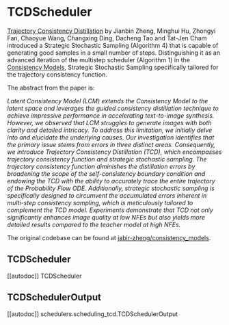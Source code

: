 <!--Copyright 2024 The HuggingFace Team. All rights reserved.

Licensed under the Apache License, Version 2.0 (the "License"); you may not use this file except in compliance with
the License. You may obtain a copy of the License at

http://www.apache.org/licenses/LICENSE-2.0

Unless required by applicable law or agreed to in writing, software distributed under the License is distributed on
an "AS IS" BASIS, WITHOUT WARRANTIES OR CONDITIONS OF ANY KIND, either express or implied. See the License for the
specific language governing permissions and limitations under the License.
-->

# TCDScheduler 

[Trajectory Consistency Distillation](https://huggingface.co/papers/2402.19159) by Jianbin Zheng, Minghui Hu, Zhongyi Fan, Chaoyue Wang, Changxing Ding, Dacheng Tao and Tat-Jen Cham introduced a Strategic Stochastic Sampling (Algorithm 4) that is capable of generating good samples in a small number of steps. Distinguishing it as an advanced iteration of the multistep scheduler (Algorithm 1) in the [Consistency Models](https://huggingface.co/papers/2303.01469), Strategic Stochastic Sampling specifically tailored for the trajectory consistency function.

The abstract from the paper is:

*Latent Consistency Model (LCM) extends the Consistency Model to the latent space and leverages the guided consistency distillation technique to achieve impressive performance in accelerating text-to-image synthesis. However, we observed that LCM struggles to generate images with both clarity and detailed intricacy. To address this limitation, we initially delve into and elucidate the underlying causes. Our investigation identifies that the primary issue stems from errors in three distinct areas. Consequently, we introduce Trajectory Consistency Distillation (TCD), which encompasses trajectory consistency function and strategic stochastic sampling. The trajectory consistency function diminishes the distillation errors by broadening the scope of the self-consistency boundary condition and endowing the TCD with the ability to accurately trace the entire trajectory of the Probability Flow ODE. Additionally, strategic stochastic sampling is specifically designed to circumvent the accumulated errors inherent in multi-step consistency sampling, which is meticulously tailored to complement the TCD model. Experiments demonstrate that TCD not only significantly enhances image quality at low NFEs but also yields more detailed results compared to the teacher model at high NFEs.*

The original codebase can be found at [jabir-zheng/consistency_models](https://github.com/jabir-zheng/TCD).

## TCDScheduler
[[autodoc]] TCDScheduler


## TCDSchedulerOutput
[[autodoc]] schedulers.scheduling_tcd.TCDSchedulerOutput

